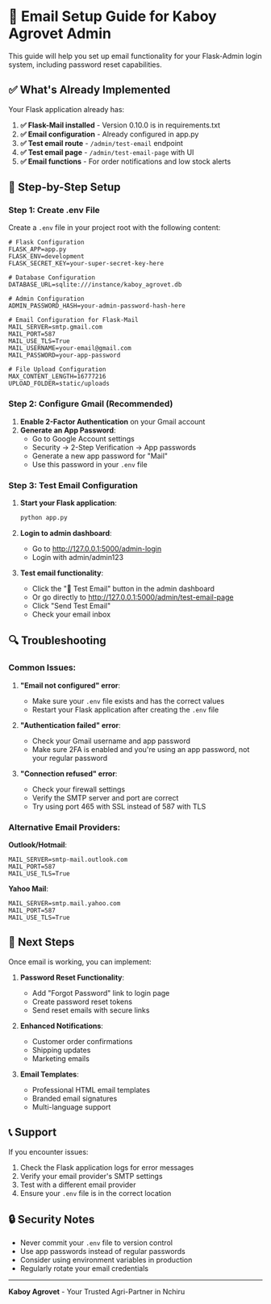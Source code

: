 # 📧 Email Setup Guide for Kaboy Agrovet Admin

This guide will help you set up email functionality for your Flask-Admin login system, including password reset capabilities.

## ✅ What's Already Implemented

Your Flask application already has:

1. **✅ Flask-Mail installed** - Version 0.10.0 is in requirements.txt
2. **✅ Email configuration** - Already configured in app.py
3. **✅ Test email route** - `/admin/test-email` endpoint
4. **✅ Test email page** - `/admin/test-email-page` with UI
5. **✅ Email functions** - For order notifications and low stock alerts

## 🔧 Step-by-Step Setup

### Step 1: Create .env File

Create a `.env` file in your project root with the following content:

```env
# Flask Configuration
FLASK_APP=app.py
FLASK_ENV=development
FLASK_SECRET_KEY=your-super-secret-key-here

# Database Configuration
DATABASE_URL=sqlite:///instance/kaboy_agrovet.db

# Admin Configuration
ADMIN_PASSWORD_HASH=your-admin-password-hash-here

# Email Configuration for Flask-Mail
MAIL_SERVER=smtp.gmail.com
MAIL_PORT=587
MAIL_USE_TLS=True
MAIL_USERNAME=your-email@gmail.com
MAIL_PASSWORD=your-app-password

# File Upload Configuration
MAX_CONTENT_LENGTH=16777216
UPLOAD_FOLDER=static/uploads
```

### Step 2: Configure Gmail (Recommended)

1. **Enable 2-Factor Authentication** on your Gmail account
2. **Generate an App Password**:
   - Go to Google Account settings
   - Security → 2-Step Verification → App passwords
   - Generate a new app password for "Mail"
   - Use this password in your `.env` file

### Step 3: Test Email Configuration

1. **Start your Flask application**:
   ```bash
   python app.py
   ```

2. **Login to admin dashboard**:
   - Go to http://127.0.0.1:5000/admin-login
   - Login with admin/admin123

3. **Test email functionality**:
   - Click the "📧 Test Email" button in the admin dashboard
   - Or go directly to http://127.0.0.1:5000/admin/test-email-page
   - Click "Send Test Email"
   - Check your email inbox

## 🔍 Troubleshooting

### Common Issues:

1. **"Email not configured" error**:
   - Make sure your `.env` file exists and has the correct values
   - Restart your Flask application after creating the `.env` file

2. **"Authentication failed" error**:
   - Check your Gmail username and app password
   - Make sure 2FA is enabled and you're using an app password, not your regular password

3. **"Connection refused" error**:
   - Check your firewall settings
   - Verify the SMTP server and port are correct
   - Try using port 465 with SSL instead of 587 with TLS

### Alternative Email Providers:

**Outlook/Hotmail**:
```env
MAIL_SERVER=smtp-mail.outlook.com
MAIL_PORT=587
MAIL_USE_TLS=True
```

**Yahoo Mail**:
```env
MAIL_SERVER=smtp.mail.yahoo.com
MAIL_PORT=587
MAIL_USE_TLS=True
```

## 🚀 Next Steps

Once email is working, you can implement:

1. **Password Reset Functionality**:
   - Add "Forgot Password" link to login page
   - Create password reset tokens
   - Send reset emails with secure links

2. **Enhanced Notifications**:
   - Customer order confirmations
   - Shipping updates
   - Marketing emails

3. **Email Templates**:
   - Professional HTML email templates
   - Branded email signatures
   - Multi-language support

## 📞 Support

If you encounter issues:

1. Check the Flask application logs for error messages
2. Verify your email provider's SMTP settings
3. Test with a different email provider
4. Ensure your `.env` file is in the correct location

## 🔒 Security Notes

- Never commit your `.env` file to version control
- Use app passwords instead of regular passwords
- Consider using environment variables in production
- Regularly rotate your email credentials

---

**Kaboy Agrovet** - Your Trusted Agri-Partner in Nchiru 